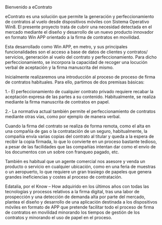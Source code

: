 Bienvenido a eContrato

eContrato es una solución que permite la generación y perfeccionamiento de contratos al vuelo desde dispositivos móviles con Sistema Operativo Win8. El presente proyecto trata de cubrir una necesidad detectada en el mercado mediante el diseño y desarrollo de un nuevo producto innovador en formato Win APP orientado a la firma de contratos en movilidad.

Esta desarrollado como Win APP, en metro, y sus principales funcionalidades son el acceso a base de datos de clientes y contratos/ servicios, generación al vuelo del contrato y perfeccionamiento. Para dicho perfeccionamiento, se incorpora la capacidad de recoger una locución verbal de aceptación y la firma manuscrita del mismo.

Inicialmente realizaremos una introducción al proceso de proceso de firma de contratos habituales. Para ello, partimos de dos premisas básicas: 

1.- El perfeccionamiento de cualquier contrato privado requiere recabar la aceptación expresa de las partes a su contenido. Habitualmente, se realiza mediante la firma manuscrita de contratos en papel.

2.- La normativa actual también permite el perfeccionamiento de contratos mediante otras vías, como por ejemplo de manera verbal.

Cuando la firma del contrato se realiza de forma remota, como el alta en una compañía de gas o la contratación de un seguro, habitualmente, la compañía envía varias copias del contrato al titular y queda a la espera de recibir la copia firmada, lo que lo convierte en un proceso bastante tedioso, a pesar de las facilidades que las compañías intentan dar como el envío de los documentos con un sobre con franqueo pagado, etc.

También es habitual que un agente comercial nos asesore y venda un producto o servicio en cualquier ubicación, como en una feria de muestras o un aeropuerto, lo que requiere un gran trasiego de papeles que genera grandes ineficiencias y costes al proceso de contratación.

Edatalia, por el Know – How adquirido en los últimos años con todas las tecnologías y procesos relativos a la firma digital, tras una labor de prospección y una detección de demanda alta por parte del mercado, plantea el diseño y desarrollo de una aplicación destinada a los dispositivos móviles en formato de APP que pretende facilitar todo el proceso de firma de contratos en movilidad minorando los tiempos de gestión de los contratos y minorando el uso de papel en el proceso.
